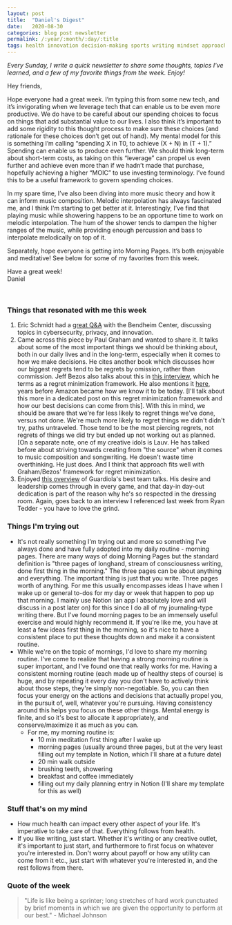 ```yaml
---
layout: post
title:  "Daniel's Digest"
date:   2020-08-30
categories: blog post newsletter
permalink: /:year/:month/:day/:title
tags: health innovation decision-making sports writing mindset approach
---
```


*Every Sunday, I write a quick newsletter to share some thoughts, topics I've learned, and a few of my favorite things from the week. Enjoy!*

Hey friends,

Hope everyone had a great week. I’m typing this from some new tech, and it’s invigorating when we leverage tech that can enable us to be even more productive. We do have to be careful about our spending choices to focus on things that add substantial value to our lives. I also think it’s important to add some rigidity to this thought process to make sure these choices (and rationale for these choices don’t get out of hand). My mental model for this is something I’m calling “spending X in T0, to achieve (X + N) in (T + 1).” Spending can enable us to produce even further. We should think long-term about short-term costs, as taking on this “leverage” can propel us even further and achieve even more than if we hadn’t made that purchase, hopefully achieving a higher “MOIC” to use investing terminology. I’ve found this to be a useful framework to govern spending choices.

In my spare time, I’ve also been diving into more music theory and how it can inform music composition. Melodic interpolation has always fascinated me, and I think I'm starting to get better at it. Interestingly, I’ve find that playing music while showering happens to be an opportune time to work on melodic interpolation. The hum of the shower tends to dampen the higher ranges of the music, while providing enough percussion and bass to interpolate melodically on top of it.

Separately, hope everyone is getting into Morning Pages. It’s both enjoyable and meditative! See below for some of my favorites from this week.

Have a great week!\
Daniel

<br>

### Things that resonated with me this week

1. Eric Schmidt had a [great Q&A](https://www.youtube.com/watch?v=726B0y1D5ZM) with the Bendheim Center, discussing topics in cybersecurity, privacy, and innovation.
2. Came across this piece by Paul Graham and wanted to share it. It talks about some of the most important things we should be thinking about, both in our daily lives and in the long-term, especially when it comes to how we make decisions. He cites another book which discusses how our biggest regrets tend to be regrets by omission, rather than commission. Jeff Bezos also talks about this in [this interview](https://www.youtube.com/watch?v=f3NBQcAqyu4), which he terms as a regret minimization framework. He also mentions it [here](https://www.youtube.com/watch?v=jwG_qR6XmDQ), years before Amazon became how we know it to be today. [I'll talk about this more in a dedicated post on this regret minimization framework and how our best decisions can come from this]. With this in mind, we should be aware that we're far less likely to regret things we've done, versus not done. We're much more likely to regret things we didn't didn't try, paths untraveled. Those tend to be the most piercing regrets, not regrets of things we did try but ended up not working out as planned. [On a separate note, one of my creative idols is Lauv. He has talked before about striving towards creating from "the source" when it comes to music composition and songwriting. He doesn't waste time overthinking. He just does. And I think that approach fits well with Graham/Bezos' framework for regret minimization.
3. Enjoyed [this overview](https://www.youtube.com/watch?v=9_7iWIOWbC4) of Guardiola's best team talks. His desire and leadership comes through in every game, and that day-in day-out dedication is part of the reason why he's so respected in the dressing room. Again, goes back to an interview I referenced last week from Ryan Tedder - you have to love the grind.

### Things I'm trying out

- It's not really something I'm trying out and more so something I've always done and have fully adopted into my daily routine - morning pages. There are many ways of doing Morning Pages but the standard definition is "three pages of longhand, stream of consciousness writing, done first thing in the morning." The three pages can be about anything and everything. The important thing is just that you write. Three pages worth of anything. For me this usually encompasses ideas I have when I wake up or general to-dos for my day or week that happen to pop up that morning.  I mainly use Notion (an app I absolutely love and will discuss in a post later on) for this since I do all of my journaling-type writing there. But I've found morning pages to be an immensely useful exercise and would highly recommend it. If you're like me, you have at least a few ideas first thing in the morning, so it's nice to have a consistent place to put these thoughts down and make it a consistent routine.
- While we're on the topic of mornings, I'd love to share my morning routine. I've come to realize that having a strong morning routine is super important, and I've found one that really works for me. Having a consistent morning routine (each made up of healthy steps of course) is huge, and by repeating it every day you don't have to actively think about those steps, they're simply non-negotiable. So, you can then focus your energy on the actions and decisions that actually propel you, in the pursuit of, well, whatever you're pursuing. Having consistency around this helps you focus on these other things. Mental energy is finite, and so it's best to allocate it appropriately, and conserve/maximize it as much as you can.
    - For me, my morning routine is:
        - 10 min meditation first thing after I wake up
        - morning pages (usually around three pages, but at the very least filling out my template in Notion, which I'll share at a future date)
        - 20 min walk outside
        - brushing teeth, showering
        - breakfast and coffee immediately
        - filling out my daily planning entry in Notion (I'll share my template for this as well)

### Stuff that's on my mind

- How much health can impact every other aspect of your life. It's imperative to take care of that. Everything follows from health.
- If you like writing, just start. Whether it's writing or any creative outlet, it's important to just start, and furthermore to first focus on whatever you're interested in. Don't worry about payoff or how any utility can come from it etc., just start with whatever you're interested in, and the rest follows from there.

### Quote of the week

> "Life is like being a sprinter; long stretches of hard work punctuated by brief moments in which we are given the opportunity to perform at our best." - Michael Johnson
